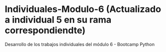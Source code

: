 # Individuales-Modulo-6 (Actualizado a individual 5 en su rama correspondiendte)
Desarrollo de los trabajos individuales del módulo 6 - Bootcamp Python
